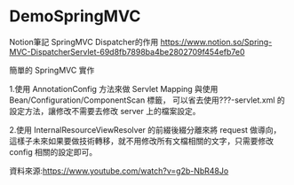# DemoSpringMVC

Notion筆記
SpringMVC Dispatcher的作用
https://www.notion.so/Spring-MVC-DispatcherServlet-69d8fb7898ba4be2802709f454efb7e0

簡單的 SpringMVC 實作

1.使用 AnnotationConfig 方法來做 Servlet Mapping 與使用 Bean/Configuration/ComponentScan 標籤，
可以省去使用???-servlet.xml 的設定方法，讓修改不需要去修改 server 上的檔案設定。

2.使用 InternalResourceViewResolver 的前綴後綴分離來將 request 做導向，
這樣子未來如果要做技術轉移，就不用修改所有文檔相關的文字，只需要修改 config 相關的設定即可。

資料來源:https://www.youtube.com/watch?v=g2b-NbR48Jo

